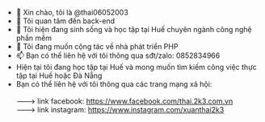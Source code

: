 - 👋 Xin chào, tôi là @thai06052003
- 👀 Tôi quan tâm đến back-end
- 🌱 Tôi hiện đang sinh sống và học tập tại Huế chuyên ngành công nghệ phần mềm
- 💞️ Tôi đang muốn cộng tác về nhà phát triển PHP
- 📫 Bạn có thể liên hệ với tôi thông qua sđt/zalo: 0852834966
- Hiện tại tôi đang học tập tại Huế và mong muốn tìm kiếm công việc thực tập tại Huế hoặc Đà Nẵng
- Bạn có thể liên hệ với tôi thông qua các trang mạng xã hội:<br>
<br>---> link facebook: https://www.facebook.com/thai.2k3.com.vn
<br>---> link instagram: https://www.instagram.com/xuanthai2k3
